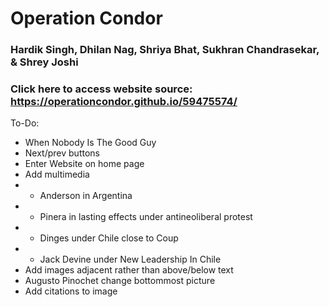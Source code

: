 # Operation Condor
### Hardik Singh, Dhilan Nag, Shriya Bhat, Sukhran Chandrasekar, & Shrey Joshi

### Click here to access website source: https://operationcondor.github.io/59475574/

To-Do:
- When Nobody Is The Good Guy
- Next/prev buttons
- Enter Website on home page
- Add multimedia
- - Anderson in Argentina
- - Pinera in lasting effects under antineoliberal protest
- - Dinges under Chile close to Coup
- - Jack Devine under New Leadership In Chile
- Add images adjacent rather than above/below text
- Augusto Pinochet change bottommost picture
- Add citations to image
